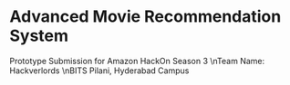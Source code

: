 # Advanced Movie Recommendation System
Prototype Submission for Amazon HackOn Season 3
\nTeam Name: Hackverlords
\nBITS Pilani, Hyderabad Campus

